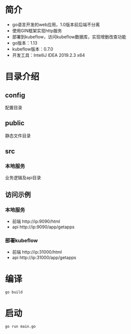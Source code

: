# 简介
* go语言开发的web应用，1.0版本前后端不分离
* 使用GIN框架实现http服务
* 部署到kubeflow，访问kubeflow数据库，实现增删改查功能
* go版本：1.13
* kubeflow版本：0.7.0
* 开发工具：IntelliJ IDEA 2019.2.3 x64
# 目录介绍
## config
配置目录
## public
静态文件目录
## src
### 本地服务
业务逻辑及api目录
## 访问示例
### 本地服务
* 前端  http://ip:9090/html
* api   http://ip:9090/app/getapps
### 部署kubeflow
* 前端  http://ip:31000/html
* api   http://ip:31000/app/getapps
# 编译
```
go build
```

# 启动
```
go run main.go
```